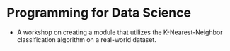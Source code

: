 # Programming for Data Science

- A workshop on creating a module that utilizes the K-Nearest-Neighbor classification algorithm on a real-world dataset.
